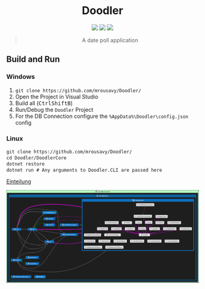 <p align="center">
  <h1 align="center">Doodler</h1>
  <p align="center">
    <a class="badge-align" href="https://www.codacy.com/app/mrousavy/Doodler?utm_source=github.com&amp;utm_medium=referral&amp;utm_content=mrousavy/Doodler&amp;utm_campaign=Badge_Grade"><img src="https://api.codacy.com/project/badge/Grade/2b83ec6078824f70a650a6e7d1fdd6cb" /></a>
    <a href="https://ci.appveyor.com/project/mrousavy/doodler"><img src="https://ci.appveyor.com/api/projects/status/597ipb5yq23f1j5u?svg=true" /></a>
    <a href="https://ci.appveyor.com/project/mrousavy/doodler"><img src="http://teststatusbadge.azurewebsites.net/api/status/mrousavy/doodler"></a>
  </p>
  <blockquote align="center">
    <p>A date poll application</p>
  </blockquote>
</p>

## Build and Run
### Windows
1. `git clone https://github.com/mrousavy/Doodler/` 
2. Open the Project in Visual Studio
3. Build all (<kbd>Ctrl</kbd><kbd>Shift</kbd><kbd>B</kbd>)
4. Run/Debug the `Doodler` Project
5. For the DB Connection configure the `%AppData%\Doodler\config.json` config

### Linux
```
git clone https://github.com/mrousavy/Doodler/
cd Doodler/DoodlerCore
dotnet restore
dotnet run # Any arguments to Doodler.CLI are passed here
```

[Einteilung](https://docs.google.com/spreadsheets/d/1mnLEfydfwJCbYYD7tkKyigKelMGrNASt4ikNzSylRrY)

![Code map](CodeMap.png)
